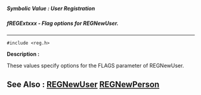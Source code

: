 ##### Symbolic Value : User Registration
##### fREGExtxxx - Flag options for REGNewUser.
---
```
#include <reg.h>
```
**Description :**

These values specify options for the FLAGS parameter of REGNewUser.

**See Also :**
[REGNewUser](/reference/Func/REGNewUser)
[REGNewPerson](/reference/Func/REGNewPerson)
---
